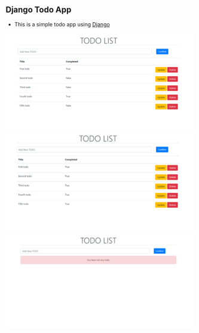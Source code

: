 ## Django Todo App

* This is a simple todo app using [Django](https://www.djangoproject.com/)


![title](Images/1.png)
![title](Images/2.png)
![title](Images/3.png)
